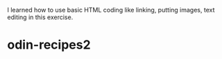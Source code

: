 I learned how to use basic HTML coding like linking, putting images, text editing in this exercise.

# odin-recipes2
